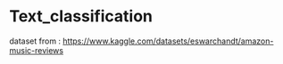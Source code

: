 # Text_classification
dataset from : https://www.kaggle.com/datasets/eswarchandt/amazon-music-reviews
